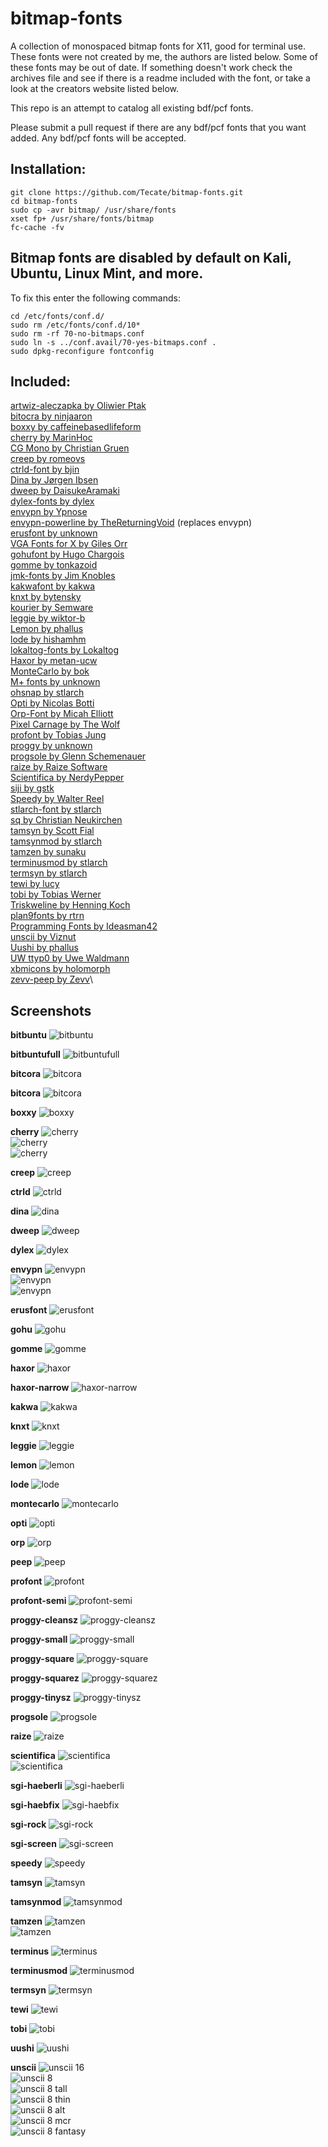# bitmap-fonts
A collection of monospaced bitmap fonts for X11, good for terminal use.
These fonts were not created by me, the authors are listed below.
Some of these fonts may be out of date.
If something doesn't work check the archives file and see if there is a readme included with 
the font, or take a look at the creators website listed below.

This repo is an attempt to catalog all existing bdf/pcf fonts.

Please submit a pull request if there are any bdf/pcf fonts that you want added. Any bdf/pcf fonts will be accepted.


## Installation:
```
git clone https://github.com/Tecate/bitmap-fonts.git
cd bitmap-fonts
sudo cp -avr bitmap/ /usr/share/fonts
xset fp+ /usr/share/fonts/bitmap
fc-cache -fv
```

## Bitmap fonts are disabled by default on Kali, Ubuntu, Linux Mint, and more.
To fix this enter the following commands:
```
cd /etc/fonts/conf.d/
sudo rm /etc/fonts/conf.d/10*  
sudo rm -rf 70-no-bitmaps.conf 
sudo ln -s ../conf.avail/70-yes-bitmaps.conf .
sudo dpkg-reconfigure fontconfig
```

## Included:
[artwiz-aleczapka by Oliwier Ptak](http://artwizaleczapka.sourceforge.net/)\
[bitocra by ninjaaron](https://github.com/ninjaaron/bitocra)\
[boxxy by caffeinebasedlifeform](https://aur.archlinux.org/packages/bdf-boxxy-font/)\
[cherry by MarinHoc](https://github.com/MarinHoc/cherry)\
[CG Mono by Christian Gruen](http://www.proggyfonts.net/download/)\
[creep by romeovs](https://github.com/romeovs/creep)\
[ctrld-font by bjin](https://github.com/bjin/ctrld-font)\
[Dina by Jørgen Ibsen](http://www.donationcoder.com/Software/Jibz/Dina/index.html)\
[dweep by DaisukeAramaki](https://github.com/DaisukeAramaki/Dotfiles/tree/master/Dweep)\
[dylex-fonts by dylex](https://github.com/dylex/fonts)\
[envypn by Ypnose](https://aur.archlinux.org/packages/envypn-font/)\
[envypn-powerline by TheReturningVoid](https://github.com/TheReturningVoid/envypn-powerline) (replaces envypn)\
[erusfont by unknown](https://aur.archlinux.org/packages/erusfont/)\
[VGA Fonts for X by Giles Orr](http://www.gilesorr.com/bashprompt/xfonts/)\
[gohufont by Hugo Chargois](http://font.gohu.org/)\
[gomme by tonkazoid](https://github.com/tonkazoid/gomme)\
[jmk-fonts by Jim Knobles](http://www.jmknoble.net/fonts/)\
[kakwafont by kakwa](http://carpenti.iiens.net/kakwafont/)\
[knxt by bytensky](https://github.com/bytensky/knxt)\
[kourier by Semware](http://www.semware.com/html/tseprofilesr.php#FONTS)\
[leggie by wiktor-b](https://github.com/wiktor-b/leggie)\
[Lemon by phallus](https://github.com/phallus/fonts)\
[lode by hishamhm](https://github.com/hishamhm/lode-fonts)\
[lokaltog-fonts by Lokaltog](https://github.com/Lokaltog/lokaltog-fonts)\
[Haxor by metan-ucw](https://github.com/metan-ucw/fonts)\
[MonteCarlo by bok](http://www.bok.net/MonteCarlo/)\
[M+ fonts by unknown](http://mplus-fonts.osdn.jp/mplus-bitmap-fonts/index.html)\
[ohsnap by stlarch](http://sourceforge.net/projects/osnapfont/)\
[Opti by Nicolas Botti](http://www.proggyfonts.net/download/)\
[Orp-Font by Micah Elliott](https://github.com/MicahElliott/Orp-Font)\
[Pixel Carnage by The Wolf](http://www.proggyfonts.net/download/)\
[profont by Tobias Jung](http://tobiasjung.name/profont/)\
[proggy by unknown](http://www.proggyfonts.net/download/)\
[progsole by Glenn Schemenauer](http://www.proggyfonts.net/download/)\
[raize by Raize Software](http://www.raize.com/DevTools/Tools/RzFont.asp)\
[Scientifica by NerdyPepper](https://github.com/NerdyPepper/scientifica)\
[siji by gstk](https://github.com/gstk/siji)\
[Speedy by Walter Reel](http://www.proggyfonts.net/download/)\
[stlarch-font by stlarch](http://sourceforge.net/projects/stlarchfont/)\
[sq by Christian Neukirchen](https://github.com/chneukirchen/sq)\
[tamsyn by Scott Fial](http://www.fial.com/~scott/tamsyn-font/)\
[tamsynmod by stlarch](http://sourceforge.net/projects/tamsynmod/)\
[tamzen by sunaku](https://github.com/sunaku/tamzen-font)\
[terminusmod by stlarch](http://sourceforge.net/projects/terminusmod/)\
[termsyn by stlarch](http://sourceforge.net/projects/termsyn/)\
[tewi by lucy](https://github.com/lucy/tewi-font)\
[tobi by Tobias Werner](http://www.proggyfonts.net/download/)\
[Triskweline by Henning Koch](http://www.netalive.org/tinkering/triskweline/)\
[plan9fonts by rtrn](https://github.com/rtrn/plan9fonts)\
[Programming Fonts by Ideasman42](http://wiki.blender.org/index.php/User:Ideasman42/ProgrammingFonts#triskweline)\
[unscii by Viznut](http://pelulamu.net/unscii/)\
[Uushi by phallus](https://github.com/phallus/fonts)\
[UW ttyp0 by Uwe Waldmann](http://people.mpi-inf.mpg.de/~uwe/misc/uw-ttyp0/)\
[xbmicons by holomorph](https://github.com/holomorph/xbmicons)\
[zevv-peep by Zevv](http://zevv.nl/play/code/zevv-peep/)\

## Screenshots

**bitbuntu**
	![bitbuntu](https://github.com/Tecate/bitmap-fonts/raw/master/screenshots/bitbuntu-10.png)

**bitbuntufull**
	![bitbuntufull](https://github.com/Tecate/bitmap-fonts/raw/master/screenshots/bitbuntufull-10.png)

**bitcora**
	![bitcora](https://github.com/Tecate/bitmap-fonts/raw/master/screenshots/bitcora-11.png)

**bitcora**
	![bitcora](https://github.com/Tecate/bitmap-fonts/raw/master/screenshots/bitcora-13.png)

**boxxy**
	![boxxy](https://github.com/Tecate/bitmap-fonts/raw/master/screenshots/boxxy-14.png)

**cherry**
	![cherry](https://github.com/Tecate/bitmap-fonts/raw/master/screenshots/cherry-10.png)\
	![cherry](https://github.com/Tecate/bitmap-fonts/raw/master/screenshots/cherry-11.png)\
	![cherry](https://github.com/Tecate/bitmap-fonts/raw/master/screenshots/cherry-13.png)

**creep**
	![creep](https://github.com/Tecate/bitmap-fonts/raw/master/screenshots/creep-16.png)

**ctrld**
	![ctrld](https://github.com/Tecate/bitmap-fonts/raw/master/screenshots/ctrld-13.png)

**dina**
	![dina](https://github.com/Tecate/bitmap-fonts/raw/master/screenshots/dina-12.png)

**dweep**
	![dweep](https://github.com/Tecate/bitmap-fonts/raw/master/screenshots/dweep.jpg)

**dylex**
	![dylex](https://github.com/Tecate/bitmap-fonts/raw/master/screenshots/dylex-10.png)

**envypn**
	![envypn](https://github.com/Tecate/bitmap-fonts/raw/master/screenshots/envypn-13.png)\
  ![envypn](https://github.com/Tecate/bitmap-fonts/raw/master/screenshots/envypn-powerline-13.png)\
  ![envypn](https://github.com/Tecate/bitmap-fonts/raw/master/screenshots/envypn-powerline-15.png)

**erusfont**
	![erusfont](https://github.com/Tecate/bitmap-fonts/raw/master/screenshots/erusfont-11.png)

**gohu**
	![gohu](https://github.com/Tecate/bitmap-fonts/raw/master/screenshots/gohu-14.png)

**gomme**
	![gomme](https://github.com/Tecate/bitmap-fonts/raw/master/screenshots/gomme-20.png)

**haxor**
	![haxor](https://github.com/Tecate/bitmap-fonts/raw/master/screenshots/haxor-12.png)

**haxor-narrow**
	![haxor-narrow](https://github.com/Tecate/bitmap-fonts/raw/master/screenshots/haxor-narrow-15.png)

**kakwa**
	![kakwa](https://github.com/Tecate/bitmap-fonts/raw/master/screenshots/kakwa-12.png)

**knxt**
	![knxt](https://github.com/Tecate/bitmap-fonts/raw/master/screenshots/knxt-20.png)

**leggie**
	![leggie](https://github.com/Tecate/bitmap-fonts/raw/master/screenshots/leggie-12.png)

**lemon**
	![lemon](https://github.com/Tecate/bitmap-fonts/raw/master/screenshots/lemon-10.png)

**lode**
	![lode](https://github.com/Tecate/bitmap-fonts/raw/master/screenshots/lode-15.png)

**montecarlo**
	![montecarlo](https://github.com/Tecate/bitmap-fonts/raw/master/screenshots/montecarlo-11.png)

**opti**
	![opti](https://github.com/Tecate/bitmap-fonts/raw/master/screenshots/opti-11.png)

**orp**
	![orp](https://github.com/Tecate/bitmap-fonts/raw/master/screenshots/orp-12.png)

**peep**
	![peep](https://github.com/Tecate/bitmap-fonts/raw/master/screenshots/peep-14.png)

**profont**
	![profont](https://github.com/Tecate/bitmap-fonts/raw/master/screenshots/profont-12.png)

**profont-semi**
	![profont-semi](https://github.com/Tecate/bitmap-fonts/raw/master/screenshots/profont-semi-12.png)

**proggy-cleansz**
	![proggy-cleansz](https://github.com/Tecate/bitmap-fonts/raw/master/screenshots/proggy-cleansz-13.png)

**proggy-small**
	![proggy-small](https://github.com/Tecate/bitmap-fonts/raw/master/screenshots/proggy-small-10.png)

**proggy-square**
	![proggy-square](https://github.com/Tecate/bitmap-fonts/raw/master/screenshots/proggy-square-11.png)

**proggy-squarez**
	![proggy-squarez](https://github.com/Tecate/bitmap-fonts/raw/master/screenshots/proggy-squarez-11.png)

**proggy-tinysz**
	![proggy-tinysz](https://github.com/Tecate/bitmap-fonts/raw/master/screenshots/proggy-tinysz-10.png)

**progsole**
	![progsole](https://github.com/Tecate/bitmap-fonts/raw/master/screenshots/progsole-10.png)

**raize**
	![raize](https://github.com/Tecate/bitmap-fonts/raw/master/screenshots/raize-13.png)

**scientifica**
	![scientifica](https://github.com/Tecate/bitmap-fonts/raw/master/screenshots/scientifica-1.png)\
	![scientifica](https://github.com/Tecate/bitmap-fonts/raw/master/screenshots/scientifica-2.png)

**sgi-haeberli**
	![sgi-haeberli](https://github.com/Tecate/bitmap-fonts/raw/master/screenshots/sgi-haeberli-12.png)

**sgi-haebfix**
	![sgi-haebfix](https://github.com/Tecate/bitmap-fonts/raw/master/screenshots/sgi-haebfix-15.png)

**sgi-rock**
	![sgi-rock](https://github.com/Tecate/bitmap-fonts/raw/master/screenshots/sgi-rock-12.png)

**sgi-screen**
	![sgi-screen](https://github.com/Tecate/bitmap-fonts/raw/master/screenshots/sgi-screen-12.png)

**speedy**
	![speedy](https://github.com/Tecate/bitmap-fonts/raw/master/screenshots/speedy-12.png)

**tamsyn**
	![tamsyn](https://github.com/Tecate/bitmap-fonts/raw/master/screenshots/tamsyn-13.png)

**tamsynmod**
	![tamsynmod](https://github.com/Tecate/bitmap-fonts/raw/master/screenshots/tamsynmod-12.png)

**tamzen**
	![tamzen](https://github.com/Tecate/bitmap-fonts/raw/master/screenshots/tamzen-powerline-8x15.png)\
	![tamzen](https://github.com/Tecate/bitmap-fonts/raw/master/screenshots/tamzen-powerline-8x15-bold.png)

**terminus**
	![terminus](https://github.com/Tecate/bitmap-fonts/raw/master/screenshots/terminus-12.png)

**terminusmod**
	![terminusmod](https://github.com/Tecate/bitmap-fonts/raw/master/screenshots/terminusmod-12.png)

**termsyn**
	![termsyn](https://github.com/Tecate/bitmap-fonts/raw/master/screenshots/termsyn-12.png)

**tewi**
	![tewi](https://github.com/Tecate/bitmap-fonts/raw/master/screenshots/tewi-11.png)

**tobi**
	![tobi](https://github.com/Tecate/bitmap-fonts/raw/master/screenshots/tobi-12.png)

**uushi**
	![uushi](https://github.com/Tecate/bitmap-fonts/raw/master/screenshots/uushi-11.png)

**unscii**
	![unscii 16](https://github.com/Tecate/bitmap-fonts/raw/master/screenshots/unscii-16.png)\
	![unscii 8](https://github.com/Tecate/bitmap-fonts/raw/master/screenshots/unscii-8.png)\
	![unscii 8 tall](https://github.com/Tecate/bitmap-fonts/raw/master/screenshots/unscii-8-tall.png)\
	![unscii 8 thin](https://github.com/Tecate/bitmap-fonts/raw/master/screenshots/unscii-8-thin.png)\
	![unscii 8 alt](https://github.com/Tecate/bitmap-fonts/raw/master/screenshots/unscii-8-alt.png)\
	![unscii 8 mcr](https://github.com/Tecate/bitmap-fonts/raw/master/screenshots/unscii-8-mcr.png)\
	![unscii 8 fantasy](https://github.com/Tecate/bitmap-fonts/raw/master/screenshots/unscii-8-fantasy.png)